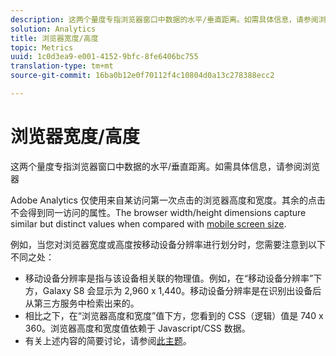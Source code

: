 ```yaml
---
description: 这两个量度专指浏览器窗口中数据的水平/垂直距离。如需具体信息，请参阅浏览器
solution: Analytics
title: 浏览器宽度/高度
topic: Metrics
uuid: 1c0d3ea9-e001-4152-9bfc-8fe6406bc755
translation-type: tm+mt
source-git-commit: 16ba0b12e0f70112f4c10804d0a13c278388ecc2

---
```



# 浏览器宽度/高度

这两个量度专指浏览器窗口中数据的水平/垂直距离。如需具体信息，请参阅浏览器

Adobe Analytics 仅使用来自某访问第一次点击的浏览器高度和宽度。其余的点击不会得到同一访问的属性。The browser width/height dimensions capture similar but distinct values when compared with [mobile screen size](/help/components/c-variables/dimensionslist/reports-mobile.md#topic_D306EA4558194488AC47A45B9C570150).

例如，当您对浏览器宽度或高度按移动设备分辨率进行划分时，您需要注意到以下不同之处：

* 移动设备分辨率是指与该设备相关联的物理值。例如，在“移动设备分辨率”下方，Galaxy S8 会显示为 2,960 x 1,440。移动设备分辨率是在识别出设备后从第三方服务中检索出来的。
* 相比之下，在“浏览器高度和宽度”值下方，您看到的 CSS（逻辑）值是 740 x 360。浏览器高度和宽度值依赖于 Javascript/CSS 数据。
* 有关上述内容的简要讨论，请参阅[此主题](https://stackoverflow.com/questions/8785643/what-exactly-is-device-pixel-ratio)。

